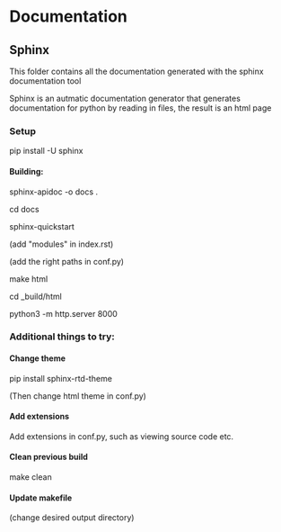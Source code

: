 # Documentation

## Sphinx
This folder contains all the documentation generated with the sphinx documentation tool

Sphinx is an autmatic documentation generator that generates documentation for python by 
reading in files, the result is an html page

### Setup
pip install -U sphinx

#### Building:
sphinx-apidoc -o docs .

cd docs

sphinx-quickstart

(add "modules" in index.rst)

(add the right paths in conf.py)

make html

cd _build/html

python3 -m http.server 8000

### Additional things to try:
#### Change theme
pip install sphinx-rtd-theme

(Then change html theme in conf.py)

#### Add extensions
Add extensions in conf.py, such as viewing source code etc.

#### Clean previous build
make clean

#### Update makefile
(change desired output directory)
